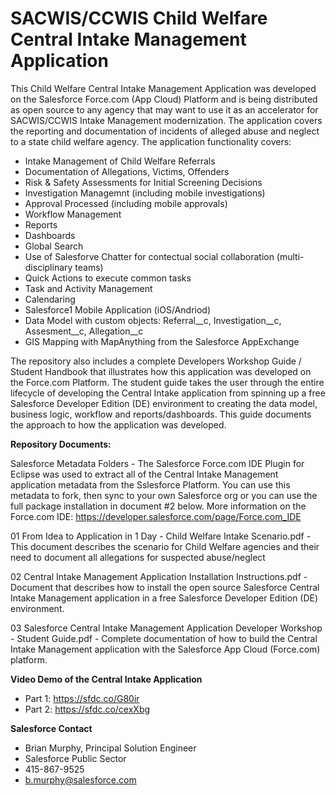 # SACWIS/CCWIS Child Welfare Central Intake Management Application
This Child Welfare Central Intake Management Application was developed on the Salesforce Force.com (App Cloud) Platform and is being distributed as open source to any agency that may want to use it as an accelerator for SACWIS/CCWIS Intake Management modernization.  The application covers the reporting and documentation of incidents of alleged abuse and neglect to a state child welfare agency.  The application functionality covers:

- Intake Management of Child Welfare Referrals
- Documentation of Allegations, Victims, Offenders
- Risk & Safety Assessments for Initial Screening Decisions
- Investigation Managemnt (including mobile investigations)
- Approval Processed (including mobile approvals)
- Workflow Management
- Reports
- Dashboards
- Global Search
- Use of Salesforve Chatter for contectual social collaboration (multi-disciplinary teams)
- Quick Actions to execute common tasks
- Task and Activity Management
- Calendaring
- Salesforce1 Mobile Application (iOS/Andriod)
- Data Model with custom objects:  Referral__c, Investigation__c, Assesment__c, Allegation__c
- GIS Mapping with MapAnything from the Salesforce AppExchange

The repository also includes a complete Developers Workshop Guide / Student Handbook that illustrates how this application was developed on the Force.com Platform.  The student guide takes the user through the entire lifecycle of developing the Central Intake application from spinning up a free Salesforce Developer Edition (DE) environment to creating the data model, business logic, workflow and reports/dashboards.  This guide documents the approach to how the application was developed.

**Repository Documents:**

Salesforce Metadata Folders - The Salesforce Force.com IDE Plugin for Eclipse was used to extract all of the Central Intake Management application metadata from the Sslesforce Platform. You can use this metadata to fork, then sync to your own Salesforce org or you can use the full package installation in document #2 below.  More information on the Force.com IDE: https://developer.salesforce.com/page/Force.com_IDE

01 From Idea to Application in 1 Day - Child Welfare Intake Scenario.pdf - This document describes the scenario for Child Welfare agencies and their need to document all allegations for suspected abuse/neglect

02 Central Intake Management Application Installation Instructions.pdf - Document that describes how to install the open source Salesforce Central Intake Management application in a free Salesforce Developer Edition (DE) environment.

03 Salesforce Central Intake Management Application Developer Workshop - Student Guide.pdf - Complete documentation of how to build the Central Intake Management application with the Salesforce App Cloud (Force.com) platform.

**Video Demo of the Central Intake Application**
- Part 1:  https://sfdc.co/G80ir
- Part 2:  https://sfdc.co/cexXbg

**Salesforce Contact**
- Brian Murphy, Principal Solution Engineer
- Salesforce Public Sector
- 415-867-9525
- b.murphy@salesforce.com
